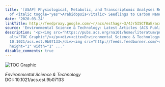 ```yaml
---
title: '[ASAP] Physiological, Metabolic, and Transcriptomic Analyses Reveal the Responses
  of <italic toggle="yes">Arabidopsis</italic> Seedlings to Carbon Nanohorns'
date: '2020-03-24'
linkTitle: http://feedproxy.google.com/~r/acs/esthag/~3/4Jr5ISCTBaE/acs.est.9b07133
source: 'Environmental Science & Technology: Latest Articles (ACS Publications)'
description: '<p><img src="https://pubs.acs.org/na101/home/literatum/publisher/achs/journals/content/esthag/0/esthag.ahead-of-print/acs.est.9b07133/20200323/images/medium/es9b07133_0007.gif"
  alt="TOC Graphic"/></p><div><cite>Environmental Science & Technology</cite></div><div>DOI:
  10.1021/acs.est.9b07133</div><img src="http://feeds.feedburner.com/~r/acs/esthag/~4/4Jr5ISCTBaE"
  height="1" width="1" ...'
disable_comments: true
---
```

<p><img src="https://pubs.acs.org/na101/home/literatum/publisher/achs/journals/content/esthag/0/esthag.ahead-of-print/acs.est.9b07133/20200323/images/medium/es9b07133_0007.gif" alt="TOC Graphic"/></p><div><cite>Environmental Science & Technology</cite></div><div>DOI: 10.1021/acs.est.9b07133</div><img src="http://feeds.feedburner.com/~r/acs/esthag/~4/4Jr5ISCTBaE" height="1" width="1" ...